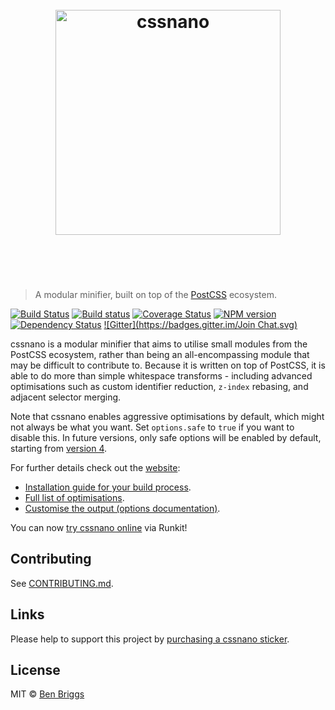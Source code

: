 <h1 align="center">
    <br>
    <img width="360" src="https://rawgit.com/ben-eb/cssnano/master/media/logo.svg" alt="cssnano">
    <br>
    <br>
    <br>
</h1>

> A modular minifier, built on top of the [PostCSS] ecosystem.

[![Build Status](https://travis-ci.org/ben-eb/cssnano.svg?branch=master)][ci] [![Build status](https://ci.appveyor.com/api/projects/status/t1chyvhobtju7jy8/branch/master?svg=true)](https://ci.appveyor.com/project/ben-eb/cssnano/branch/master) [![Coverage Status](https://coveralls.io/repos/github/ben-eb/cssnano/badge.svg?branch=master)](https://coveralls.io/github/ben-eb/cssnano?branch=master) [![NPM version](https://badge.fury.io/js/cssnano.svg)][npm] [![Dependency Status](https://gemnasium.com/ben-eb/cssnano.svg)][deps] [![Gitter](https://badges.gitter.im/Join Chat.svg)](https://gitter.im/ben-eb/cssnano?utm_source=badge&utm_medium=badge&utm_campaign=pr-badge&utm_content=badge)

cssnano is a modular minifier that aims to utilise small modules from the PostCSS ecosystem, rather than being an
all-encompassing module that may be difficult to contribute to. Because it is written on top of PostCSS, it is able to
do more than simple whitespace transforms - including advanced optimisations such as custom identifier
reduction, `z-index` rebasing, and adjacent selector merging.

Note that cssnano enables aggressive optimisations by default, which might not always be what you want.
Set `options.safe` to `true` if you want to disable this. In future versions, only safe options will be enabled by
default, starting from [version 4][v4].

For further details check out the [website](http://cssnano.co/):

* [Installation guide for your build process](http://cssnano.co/usage/).
* [Full list of optimisations](http://cssnano.co/optimisations/).
* [Customise the output (options documentation)](http://cssnano.co/options/).

You can now [try cssnano online](https://runkit.com/npm/cssnano) via Runkit!

## Contributing

See [CONTRIBUTING.md](CONTRIBUTING.md).

## Links

Please help to support this project by [purchasing a cssnano sticker][sticker].

[sticker]: https://www.stickermule.com/uk/marketplace/11086-cssnano

## License

MIT © [Ben Briggs](http://beneb.info)


[PostCSS]: https://github.com/postcss/postcss

[ci]:      https://travis-ci.org/ben-eb/cssnano

[deps]:    https://gemnasium.com/ben-eb/cssnano

[npm]:     http://badge.fury.io/js/cssnano

[v4]:      https://github.com/ben-eb/cssnano/issues/88
